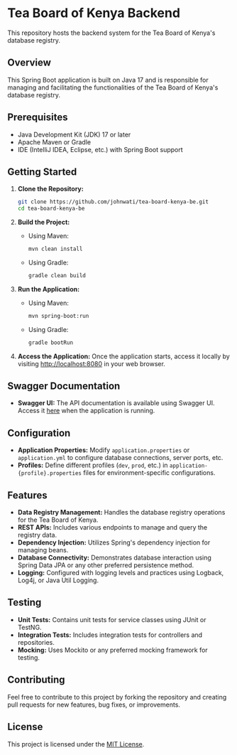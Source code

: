 # Tea Board of Kenya Backend

This repository hosts the backend system for the Tea Board of Kenya's database registry.

## Overview
This Spring Boot application is built on Java 17 and is responsible for managing and facilitating the functionalities of the Tea Board of Kenya's database registry.

## Prerequisites
- Java Development Kit (JDK) 17 or later
- Apache Maven or Gradle
- IDE (IntelliJ IDEA, Eclipse, etc.) with Spring Boot support

## Getting Started
1. **Clone the Repository:**
    ```bash
    git clone https://github.com/johnwati/tea-board-kenya-be.git
    cd tea-board-kenya-be
    ```

2. **Build the Project:**
    - Using Maven:
        ```bash
        mvn clean install
        ```
    - Using Gradle:
        ```bash
        gradle clean build
        ```

3. **Run the Application:**
    - Using Maven:
        ```bash
        mvn spring-boot:run
        ```
    - Using Gradle:
        ```bash
        gradle bootRun
        ```

4. **Access the Application:**
   Once the application starts, access it locally by visiting [http://localhost:8080](http://localhost:8080) in your web browser.

## Swagger Documentation
- **Swagger UI:** The API documentation is available using Swagger UI. Access it [here](http://localhost:8080/swagger-ui/index.html) when the application is running.

## Configuration
- **Application Properties:** Modify `application.properties` or `application.yml` to configure database connections, server ports, etc.
- **Profiles:** Define different profiles (`dev`, `prod`, etc.) in `application-{profile}.properties` files for environment-specific configurations.

## Features
- **Data Registry Management:** Handles the database registry operations for the Tea Board of Kenya.
- **REST APIs:** Includes various endpoints to manage and query the registry data.
- **Dependency Injection:** Utilizes Spring's dependency injection for managing beans.
- **Database Connectivity:** Demonstrates database interaction using Spring Data JPA or any other preferred persistence method.
- **Logging:** Configured with logging levels and practices using Logback, Log4j, or Java Util Logging.

## Testing
- **Unit Tests:** Contains unit tests for service classes using JUnit or TestNG.
- **Integration Tests:** Includes integration tests for controllers and repositories.
- **Mocking:** Uses Mockito or any preferred mocking framework for testing.

## Contributing
Feel free to contribute to this project by forking the repository and creating pull requests for new features, bug fixes, or improvements.

## License
This project is licensed under the [MIT License](LICENSE).
